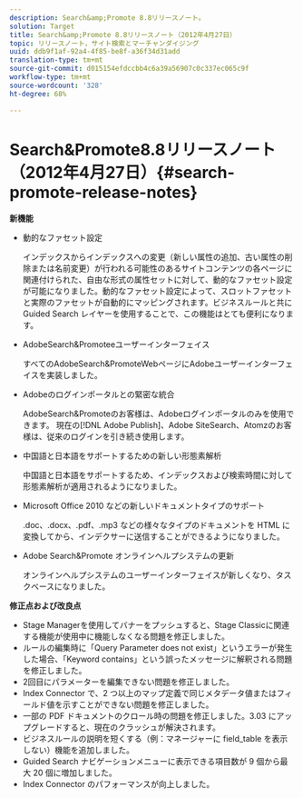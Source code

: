 ```yaml
---
description: Search&amp;Promote 8.8リリースノート。
solution: Target
title: Search&amp;Promote 8.8リリースノート（2012年4月27日）
topic: リリースノート，サイト検索とマーチャンダイジング
uuid: ddb9f1af-92a4-4f85-be8f-a36f34d31add
translation-type: tm+mt
source-git-commit: d015154efdccbb4c6a39a56907c0c337ec065c9f
workflow-type: tm+mt
source-wordcount: '328'
ht-degree: 68%

---
```



# Search&amp;Promote8.8リリースノート（2012年4月27日）{#search-promote-release-notes}

**新機能**

* 動的なファセット設定

   インデックスからインデックスへの変更（新しい属性の追加、古い属性の削除または名前変更）が行われる可能性のあるサイトコンテンツの各ページに関連付けられた、自由な形式の属性セットに対して、動的なファセット設定が可能になりました。動的なファセット設定によって、スロットファセットと実際のファセットが自動的にマッピングされます。ビジネスルールと共にGuided Search レイヤーを使用することで、この機能はとても便利になります。
* AdobeSearch&amp;Promoteeユーザーインターフェイス

   すべてのAdobeSearch&amp;PromoteWebページにAdobeユーザーインターフェイスを実装しました。
* Adobeのログインポータルとの緊密な統合

   AdobeSearch&amp;Promoteのお客様は、Adobeログインポータルのみを使用できます。 現在の[!DNL Adobe Publish]、Adobe SiteSearch、Atomzのお客様は、従来のログインを引き続き使用します。
* 中国語と日本語をサポートするための新しい形態素解析

   中国語と日本語をサポートするため、インデックスおよび検索時間に対して形態素解析が適用されるようになりました。
* Microsoft Office 2010 などの新しいドキュメントタイプのサポート

   .doc、.docx、.pdf、.mp3 などの様々なタイプのドキュメントを HTML に変換してから、インデクサーに送信することができるようになりました。
* Adobe Search&amp;Promote オンラインヘルプシステムの更新

   オンラインヘルプシステムのユーザーインターフェイスが新しくなり、タスクベースになりました。

**修正点および改良点**

* Stage Managerを使用してバナーをプッシュすると、Stage Classicに関連する機能が使用中に機能しなくなる問題を修正しました。
* ルールの編集時に「Query Parameter does not exist」というエラーが発生した場合、「Keyword contains」という誤ったメッセージに解釈される問題を修正しました。
* 2回目にパラメーターを編集できない問題を修正しました。
* Index Connector で、2 つ以上のマップ定義で同じメタデータ値またはフィールド値を示すことができない問題を修正しました。
* 一部の PDF ドキュメントのクロール時の問題を修正しました。3.03 にアップグレードすると、現在のクラッシュが解決されます。
* ビジネスルールの説明を短くする（例：マネージャーに field_table を表示しない）機能を追加しました。
* Guided Search ナビゲーションメニューに表示できる項目数が 9 個から最大 20 個に増加しました。
* Index Connector のパフォーマンスが向上しました。


